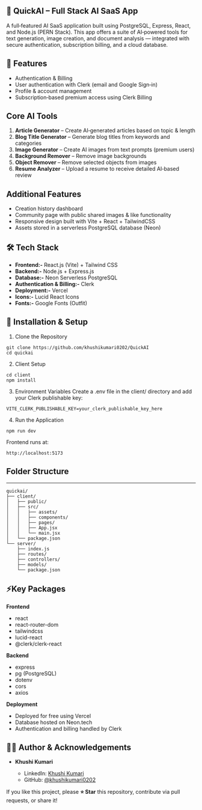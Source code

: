 ## 🌠 QuickAI – Full Stack AI SaaS App 

A full‑featured AI SaaS application built using PostgreSQL, Express, React, and Node.js (PERN Stack).
This app offers a suite of AI‑powered tools for text generation, image creation, and document analysis — integrated with secure authentication, subscription billing, and a cloud database.

## 🚀 Features
- Authentication & Billing
- User authentication with Clerk (email and Google Sign‑in)
- Profile & account management
- Subscription‑based premium access using Clerk Billing

## Core AI Tools
1. **Article Generator** – Create AI‑generated articles based on topic & length
2. **Blog Title Generator** – Generate blog titles from keywords and categories
3. **Image Generator** – Create AI images from text prompts (premium users)
4. **Background Remover** – Remove image backgrounds
5. **Object Remover** – Remove selected objects from images
6. **Resume Analyzer** – Upload a resume to receive detailed AI‑based review

 ## Additional Features
- Creation history dashboard
- Community page with public shared images & like functionality
- Responsive design built with Vite + React + TailwindCSS
- Assets stored in a serverless PostgreSQL database (Neon)

## 🛠️ Tech Stack
- **Frontend:-**	React.js (Vite) + Tailwind CSS
- **Backend:-**	Node.js + Express.js
- **Database:-**	Neon Serverless PostgreSQL
- **Authentication & Billing:-**	Clerk
- **Deployment:-**	Vercel
- **Icons:-**	Lucid React Icons
- **Fonts:-**	Google Fonts (Outfit)

## 🚀 Installation & Setup
1. Clone the Repository
```
git clone https://github.com/khushikumari0202/QuickAI
cd quickai
```
2. Client Setup
```
cd client
npm install
```
3. Environment Variables
Create a .env file in the client/ directory and add your Clerk publishable key:
```
VITE_CLERK_PUBLISHABLE_KEY=your_clerk_publishable_key_here
```

4. Run the Application
```
npm run dev
```
Frontend runs at:
```
http://localhost:5173
```

## Folder Structure
---
```
quickai/
├── client/
│   ├── public/
│   ├── src/
│   │   ├── assets/
│   │   ├── components/
│   │   ├── pages/
│   │   ├── App.jsx
│   │   └── main.jsx
│   └── package.json
└── server/
    ├── index.js
    ├── routes/
    ├── controllers/
    ├── models/
    └── package.json
```
## ⚡Key Packages

**Frontend**
- react
- react-router-dom
- tailwindcss
- lucid-react
- @clerk/clerk-react


**Backend**
- express
- pg (PostgreSQL)
- dotenv
- cors
- axios

**Deployment**
- Deployed for free using Vercel
- Database hosted on Neon.tech
- Authentication and billing handled by Clerk

## 🙋‍♀️ Author & Acknowledgements

* **Khushi Kumari**

  * LinkedIn: [Khushi Kumari](https://www.linkedin.com/in/khushi-kumari-582a02241/)
  * GitHub: [@khushikumari0202](https://github.com/khushikumari0202)

If you like this project, please **⭐ Star** this repository, contribute via pull requests, or share it!
